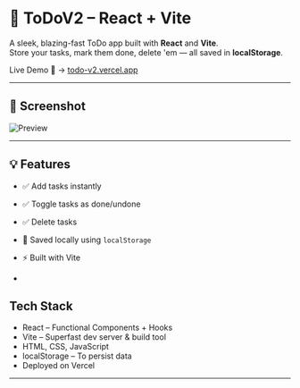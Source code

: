 # 📝 ToDoV2 – React + Vite

A sleek, blazing-fast ToDo app built with **React** and **Vite**.  
Store your tasks, mark them done, delete 'em — all saved in **localStorage**.

Live Demo 🚀 → [todo-v2.vercel.app](https://todo-v2.vercel.app)

---

## 📸 Screenshot

![Preview](https://github.com/FAKE-SURYA/todo-v2/raw/main/public/preview.png)

---

## 💡 Features

- ✅ Add tasks instantly
- ✅ Toggle tasks as done/undone
- ✅ Delete tasks
- 💾 Saved locally using `localStorage`
- ⚡ Built with Vite 

-

##  Tech Stack

- React – Functional Components + Hooks  
- Vite – Superfast dev server & build tool  
- HTML, CSS, JavaScript
- localStorage – To persist data  
- Deployed on Vercel

---



